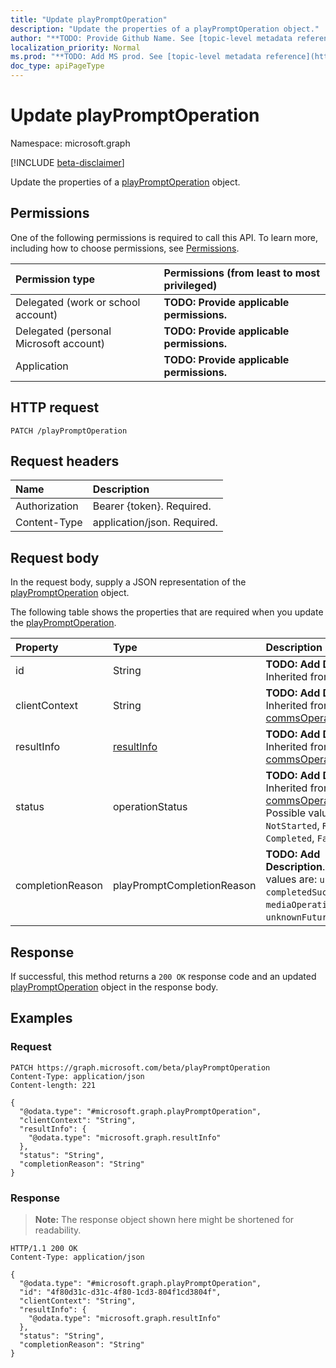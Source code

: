 ```yaml
---
title: "Update playPromptOperation"
description: "Update the properties of a playPromptOperation object."
author: "**TODO: Provide Github Name. See [topic-level metadata reference](https://msgo.azurewebsites.net/add/document/guidelines/metadata.html#topic-level-metadata)**"
localization_priority: Normal
ms.prod: "**TODO: Add MS prod. See [topic-level metadata reference](https://msgo.azurewebsites.net/add/document/guidelines/metadata.html#topic-level-metadata)**"
doc_type: apiPageType
---
```


# Update playPromptOperation
Namespace: microsoft.graph

[!INCLUDE [beta-disclaimer](../../includes/beta-disclaimer.md)]

Update the properties of a [playPromptOperation](../resources/playpromptoperation.md) object.

## Permissions
One of the following permissions is required to call this API. To learn more, including how to choose permissions, see [Permissions](/graph/permissions-reference).

|Permission type|Permissions (from least to most privileged)|
|:---|:---|
|Delegated (work or school account)|**TODO: Provide applicable permissions.**|
|Delegated (personal Microsoft account)|**TODO: Provide applicable permissions.**|
|Application|**TODO: Provide applicable permissions.**|

## HTTP request

<!-- {
  "blockType": "ignored"
}
-->
``` http
PATCH /playPromptOperation
```

## Request headers
|Name|Description|
|:---|:---|
|Authorization|Bearer {token}. Required.|
|Content-Type|application/json. Required.|

## Request body
In the request body, supply a JSON representation of the [playPromptOperation](../resources/playpromptoperation.md) object.

The following table shows the properties that are required when you update the [playPromptOperation](../resources/playpromptoperation.md).

|Property|Type|Description|
|:---|:---|:---|
|id|String|**TODO: Add Description** Inherited from [entity](../resources/entity.md)|
|clientContext|String|**TODO: Add Description** Inherited from [commsOperation](../resources/commsoperation.md)|
|resultInfo|[resultInfo](../resources/resultinfo.md)|**TODO: Add Description** Inherited from [commsOperation](../resources/commsoperation.md)|
|status|operationStatus|**TODO: Add Description** Inherited from [commsOperation](../resources/commsoperation.md). Possible values are: `NotStarted`, `Running`, `Completed`, `Failed`.|
|completionReason|playPromptCompletionReason|**TODO: Add Description**. Possible values are: `unknown`, `completedSuccessfully`, `mediaOperationCanceled`, `unknownFutureValue`.|



## Response

If successful, this method returns a `200 OK` response code and an updated [playPromptOperation](../resources/playpromptoperation.md) object in the response body.

## Examples

### Request
<!-- {
  "blockType": "request",
  "name": "update_playpromptoperation"
}
-->
``` http
PATCH https://graph.microsoft.com/beta/playPromptOperation
Content-Type: application/json
Content-length: 221

{
  "@odata.type": "#microsoft.graph.playPromptOperation",
  "clientContext": "String",
  "resultInfo": {
    "@odata.type": "microsoft.graph.resultInfo"
  },
  "status": "String",
  "completionReason": "String"
}
```


### Response
>**Note:** The response object shown here might be shortened for readability.
<!-- {
  "blockType": "response",
  "truncated": true
}
-->
``` http
HTTP/1.1 200 OK
Content-Type: application/json

{
  "@odata.type": "#microsoft.graph.playPromptOperation",
  "id": "4f80d31c-d31c-4f80-1cd3-804f1cd3804f",
  "clientContext": "String",
  "resultInfo": {
    "@odata.type": "microsoft.graph.resultInfo"
  },
  "status": "String",
  "completionReason": "String"
}
```


